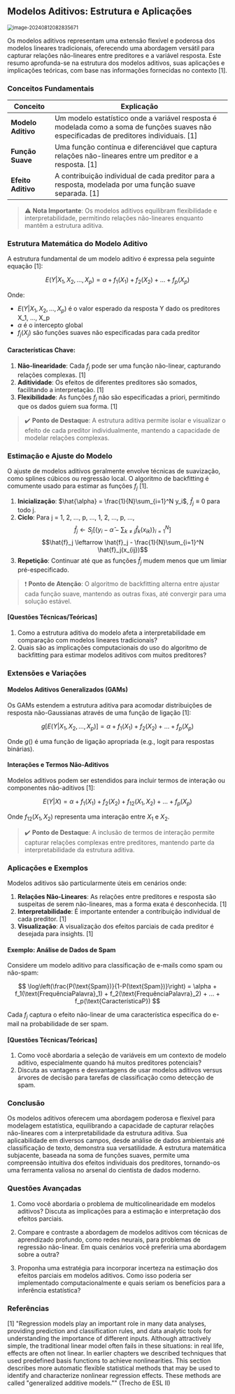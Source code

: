## Modelos Aditivos: Estrutura e Aplicações

<img src="C:\Users\diego.rodrigues\AppData\Roaming\Typora\typora-user-images\image-20240812082835671.png" alt="image-20240812082835671" style="zoom:80%;" />

Os modelos aditivos representam uma extensão flexível e poderosa dos modelos lineares tradicionais, oferecendo uma abordagem versátil para capturar relações não-lineares entre preditores e a variável resposta. Este resumo aprofunda-se na estrutura dos modelos aditivos, suas aplicações e implicações teóricas, com base nas informações fornecidas no contexto [1].

### Conceitos Fundamentais

| Conceito           | Explicação                                                   |
| ------------------ | ------------------------------------------------------------ |
| **Modelo Aditivo** | Um modelo estatístico onde a variável resposta é modelada como a soma de funções suaves não especificadas de preditores individuais. [1] |
| **Função Suave**   | Uma função contínua e diferenciável que captura relações não-lineares entre um preditor e a resposta. [1] |
| **Efeito Aditivo** | A contribuição individual de cada preditor para a resposta, modelada por uma função suave separada. [1] |

> ⚠️ **Nota Importante**: Os modelos aditivos equilibram flexibilidade e interpretabilidade, permitindo relações não-lineares enquanto mantêm a estrutura aditiva.

### Estrutura Matemática do Modelo Aditivo

A estrutura fundamental de um modelo aditivo é expressa pela seguinte equação [1]:

$$
E(Y|X_1, X_2, ..., X_p) = \alpha + f_1(X_1) + f_2(X_2) + ... + f_p(X_p)
$$

Onde:
- $E(Y|X_1, X_2, ..., X_p)$ é o valor esperado da resposta Y dado os preditores X_1, ..., X_p
- $\alpha$ é o intercepto global
- $f_j(X_j)$ são funções suaves não especificadas para cada preditor

#### Características Chave:
1. **Não-linearidade**: Cada $f_j$ pode ser uma função não-linear, capturando relações complexas. [1]
2. **Aditividade**: Os efeitos de diferentes preditores são somados, facilitando a interpretação. [1]
3. **Flexibilidade**: As funções $f_j$ não são especificadas a priori, permitindo que os dados guiem sua forma. [1]

> ✔️ **Ponto de Destaque**: A estrutura aditiva permite isolar e visualizar o efeito de cada preditor individualmente, mantendo a capacidade de modelar relações complexas.

### Estimação e Ajuste do Modelo

O ajuste de modelos aditivos geralmente envolve técnicas de suavização, como splines cúbicos ou regressão local. O algoritmo de backfitting é comumente usado para estimar as funções $f_j$ [1].

1. **Inicialização**: $\hat{\alpha} = \frac{1}{N}\sum_{i=1}^N y_i$, $\hat{f}_j \equiv 0$ para todo j.
2. **Ciclo**: Para j = 1, 2, ..., p, ..., 1, 2, ..., p, ...,
   $$\hat{f}_j \leftarrow S_j\left[\{y_i - \hat{\alpha} - \sum_{k\neq j} \hat{f}_k(x_{ik})\}_{i=1}^N\right]$$
   $$\hat{f}_j \leftarrow \hat{f}_j - \frac{1}{N}\sum_{i=1}^N \hat{f}_j(x_{ij})$$
3. **Repetição**: Continuar até que as funções $\hat{f}_j$ mudem menos que um limiar pré-especificado.

> ❗ **Ponto de Atenção**: O algoritmo de backfitting alterna entre ajustar cada função suave, mantendo as outras fixas, até convergir para uma solução estável.

#### [Questões Técnicas/Teóricas]

1. Como a estrutura aditiva do modelo afeta a interpretabilidade em comparação com modelos lineares tradicionais?
2. Quais são as implicações computacionais do uso do algoritmo de backfitting para estimar modelos aditivos com muitos preditores?

### Extensões e Variações

#### Modelos Aditivos Generalizados (GAMs)

Os GAMs estendem a estrutura aditiva para acomodar distribuições de resposta não-Gaussianas através de uma função de ligação [1]:

$$
g[E(Y|X_1, X_2, ..., X_p)] = \alpha + f_1(X_1) + f_2(X_2) + ... + f_p(X_p)
$$

Onde $g()$ é uma função de ligação apropriada (e.g., logit para respostas binárias).

#### Interações e Termos Não-Aditivos

Modelos aditivos podem ser estendidos para incluir termos de interação ou componentes não-aditivos [1]:

$$
E(Y|X) = \alpha + f_1(X_1) + f_2(X_2) + f_{12}(X_1, X_2) + ... + f_p(X_p)
$$

Onde $f_{12}(X_1, X_2)$ representa uma interação entre $X_1$ e $X_2$.

> ✔️ **Ponto de Destaque**: A inclusão de termos de interação permite capturar relações complexas entre preditores, mantendo parte da interpretabilidade da estrutura aditiva.

### Aplicações e Exemplos

Modelos aditivos são particularmente úteis em cenários onde:

1. **Relações Não-Lineares**: As relações entre preditores e resposta são suspeitas de serem não-lineares, mas a forma exata é desconhecida. [1]
2. **Interpretabilidade**: É importante entender a contribuição individual de cada preditor. [1]
3. **Visualização**: A visualização dos efeitos parciais de cada preditor é desejada para insights. [1]

#### Exemplo: Análise de Dados de Spam

Considere um modelo aditivo para classificação de e-mails como spam ou não-spam:

$$
\log\left(\frac{P(\text{Spam})}{1-P(\text{Spam})}\right) = \alpha + f_1(\text{FrequênciaPalavra}_1) + f_2(\text{FrequênciaPalavra}_2) + ... + f_p(\text{CaracterísticaP})
$$

Cada $f_j$ captura o efeito não-linear de uma característica específica do e-mail na probabilidade de ser spam.

#### [Questões Técnicas/Teóricas]

1. Como você abordaria a seleção de variáveis em um contexto de modelo aditivo, especialmente quando há muitos preditores potenciais?
2. Discuta as vantagens e desvantagens de usar modelos aditivos versus árvores de decisão para tarefas de classificação como detecção de spam.

### Conclusão

Os modelos aditivos oferecem uma abordagem poderosa e flexível para modelagem estatística, equilibrando a capacidade de capturar relações não-lineares com a interpretabilidade da estrutura aditiva. Sua aplicabilidade em diversos campos, desde análise de dados ambientais até classificação de texto, demonstra sua versatilidade. A estrutura matemática subjacente, baseada na soma de funções suaves, permite uma compreensão intuitiva dos efeitos individuais dos preditores, tornando-os uma ferramenta valiosa no arsenal do cientista de dados moderno.

### Questões Avançadas

1. Como você abordaria o problema de multicolinearidade em modelos aditivos? Discuta as implicações para a estimação e interpretação dos efeitos parciais.

2. Compare e contraste a abordagem de modelos aditivos com técnicas de aprendizado profundo, como redes neurais, para problemas de regressão não-linear. Em quais cenários você preferiria uma abordagem sobre a outra?

3. Proponha uma estratégia para incorporar incerteza na estimação dos efeitos parciais em modelos aditivos. Como isso poderia ser implementado computacionalmente e quais seriam os benefícios para a inferência estatística?

### Referências

[1] "Regression models play an important role in many data analyses, providing prediction and classification rules, and data analytic tools for understanding the importance of different inputs. Although attractively simple, the traditional linear model often fails in these situations: in real life, effects are often not linear. In earlier chapters we described techniques that used predefined basis functions to achieve nonlinearities. This section describes more automatic flexible statistical methods that may be used to identify and characterize nonlinear regression effects. These methods are called "generalized additive models."" (Trecho de ESL II)